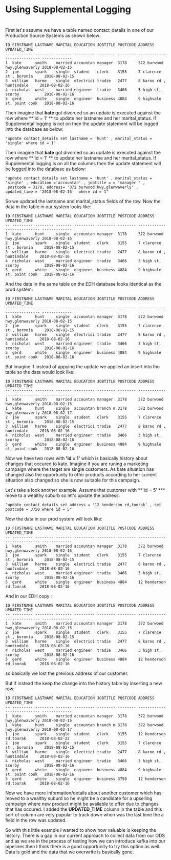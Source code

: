 

# Using Supplemental Logging 

#
#

First let's assume we have a table named contact_details in one of our Production Source Systems as shown below:


```
ID FIRSTNAME LASTNAME MARITAL EDUCATION JOBTITLE POSTCODE ADDRESS                     UPDATED_TIME 
-- --------- -------- ------- --------- -------- -------- --------------------------- -------------
1  kate      smith    married accountan manager  3178     372 burwood hwy,glenwaverly 2018-08-02-15
2  joe       spark    single  student   clerk    3155     7 clarence st , boronia     2018-08-02-15
3  william   harme    single  electrici tradie   2477     8 karoo rd , huntindale     2018-08-02-16
4  nicholas  west     married engineer  tradie   3466     3 high st, scorby           2018-08-02-16
5  gerd      white    single  engineer  business 4884     9 highvale st, point cook   2018-08-02-16

```


Then imagine that **kate** got divorced so an update is executed against the  row where **'id = 1' ** to update her lastname and her marital_status.
If Supplemental logging is not on then the update statement will be logged into the database as below:
``` 
"update contact_details set lastname = 'hunt' , marital_status = 'single' where id = 1" 

```

Then imagine that **kate** got divorced so an update is executed against the  row where **'id = 1' ** to update her lastname and her marital_status.
If Supplemental logging is on all the columns then the update statement will be logged into the database as below:
``` 
"update contact_details set lastname = 'hunt' , marital_status = 'single' , education ='accountan' , jobtitle = = 'manager ' , 
 postcode = 3178, address= '372 burwood hwy,glenwaverly' , updated_time = '2018-08-02-15'  where id = 1" 

```

So we updated the lastname and marital_status fields of the row. Now the data in the table in our system looks like:

```
ID FIRSTNAME LASTNAME MARITAL EDUCATION JOBTITLE POSTCODE ADDRESS                     UPDATED_TIME 
-- --------- -------- ------- --------- -------- -------- --------------------------- -------------
1  kate      hunt     single  accountan manager  3178     372 burwood hwy,glenwaverly 2018-08-02-15
2  joe       spark    single  student   clerk    3155     7 clarence st , boronia     2018-08-02-15
3  william   harme    single  electrici tradie   2477     8 karoo rd , huntindale     2018-08-02-16
4  nicholas  west     married engineer  tradie   3466     3 high st, scorby           2018-08-02-16
5  gerd      white    single  engineer  business 4884     9 highvale st, point cook   2018-08-02-16

```

And the data in the same table on the EDH database looks identical as the prod system:

```
ID FIRSTNAME LASTNAME MARITAL EDUCATION JOBTITLE POSTCODE ADDRESS                     UPDATED_TIME 
-- --------- -------- ------- --------- -------- -------- --------------------------- -------------
1  kate      hunt     single  accountan manager  3178     372 burwood hwy,glenwaverly 2018-08-02-15
2  joe       spark    single  student   clerk    3155     7 clarence st , boronia     2018-08-02-15
3  william   harme    single  electrici tradie   2477     8 karoo rd , huntindale     2018-08-02-16
4  nicholas  west     married engineer  tradie   3466     3 high st, scorby           2018-08-02-16
5  gerd      white    single  engineer  business 4884     9 highvale st, point cook   2018-08-02-16

```

But imagine if instead of appying the update we applied an insert into the table so the data would look like:


```
ID FIRSTNAME LASTNAME MARITAL EDUCATION JOBTITLE POSTCODE ADDRESS                     UPDATED_TIME 
-- --------- -------- ------- --------- -------- -------- --------------------------- -------------
1  kate      smith    married accountan manager  3178     372 burwood hwy,glenwaverly 2018-08-02-15
1  kate      hunt     single  accountan branch m 3178     372 burwood hwy,glenwaverly 2018-08-02-17
2  joe       spark    single  student   clerk    3155     7 clarence st , boronia     2018-08-02-15
3  william   harme    single  electrici tradie   2477     8 karoo rd , huntindale     2018-08-02-16
4  nicholas  west     married engineer  tradie   3466     3 high st, scorby           2018-08-02-16
5  gerd      white    single  engineer  business 4884     9 highvale st, point cook   2018-08-02-16

```

Now we have two rows with **'id = 1'** which is basically history about changes that occured to kate.  Imagine if you are runing a marketing campaign where the target are single customers. As kate situation has changed also the opportunity to offer products according to her current situation also changed so she is now suitable for this campaign.


Let's take a look another example. Assume that customer with **'id = 5' *** move to a wealthy suburb so let's update the address:

```
"update contact_details set address = '12 henderson rd,toorak' , set postcode = 3750 where id = 5"
```

Now the data in our prod system will look like:

```
ID FIRSTNAME LASTNAME MARITAL EDUCATION JOBTITLE POSTCODE ADDRESS                     UPDATED_TIME 
-- --------- -------- ------- --------- -------- -------- --------------------------- -------------
1  kate      smith    married accountan manager  3178     372 burwood hwy,glenwaverly 2018-08-02-15
2  joe       spark    single  student   clerk    3155     7 clarence st , boronia     2018-08-02-15
3  william   harme    single  electrici tradie   2477     8 karoo rd , huntindale     2018-08-02-16
4  nicholas  west     married engineer  tradie   3466     3 high st, scorby           2018-08-02-16
5  gerd      white    single  engineer  business 4884     12 henderson rd,toorak      2018-08-02-16

```

 And in our EDH copy :


```
ID FIRSTNAME LASTNAME MARITAL EDUCATION JOBTITLE POSTCODE ADDRESS                     UPDATED_TIME 
-- --------- -------- ------- --------- -------- -------- --------------------------- -------------
1  kate      smith    married accountan manager  3178     372 burwood hwy,glenwaverly 2018-08-02-15
2  joe       spark    single  student   clerk    3155     7 clarence st , boronia     2018-08-02-15
3  william   harme    single  electrici tradie   2477     8 karoo rd , huntindale     2018-08-02-16
4  nicholas  west     married engineer  tradie   3466     3 high st, scorby           2018-08-02-16
5  gerd      white    single  engineer  business 4884     12 henderson rd,toorak      2018-08-02-16

```

so basically we lost the previous address of our customer.


 But if instead the keep the change into the history table by inserting a new row:

```
ID FIRSTNAME LASTNAME MARITAL EDUCATION JOBTITLE POSTCODE ADDRESS                     UPDATED_TIME 
-- --------- -------- ------- --------- -------- -------- --------------------------- -------------
1  kate      smith    married accountan manager  3178     372 burwood hwy,glenwaverly 2018-08-02-15
1  kate      hunt     single  accountan branch m 3178     372 burwood hwy,glenwaverly 2018-08-02-17
1  joe       spark    single  student   clerk    3155     12 henderson rd,toorak      2018-08-02-22
2  joe       spark    single  student   clerk    3155     7 clarence st , boronia     2018-08-02-15
3  william   harme    single  electrici tradie   2477     8 karoo rd , huntindale     2018-08-02-16
4  nicholas  west     married engineer  tradie   3466     3 high st, scorby           2018-08-02-16
5  gerd      white    single  engineer  business 4884     9 highvale st, point cook   2018-08-02-16
5  gerd      white    single  engineer  business 3750     12 henderson rd,toorak      2018-08-02-16

```

Now we have more information/details about another customer which has moved to a wealthy suburd so he might be a candidate for a upselling campaign where new product might be available to offer due to changes that has occured. I added the **UPDATED_TIME** column in the table and this sort of column are very popular to track down when was the last time the a field in the row was updated.

So with this little example I wanted to show how valuable is keeping the history. There is a gap in our current approach to collect data from our ODS and as we are in the process of testing how we can introduce kafka into our pipelines then I think there is a good opportunity to try this option as well. Data is gold and the data that we overwrite is basically gone. 

